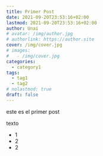 ```yaml
---
title: Primer Post
date: 2021-09-20T23:53:16+02:00
lastmod: 2021-09-20T23:53:16+02:00
author: Unai
# avatar: /img/author.jpg
# authorlink: https://author.site
cover: /img/cover.jpg
# images:
#   - /img/cover.jpg
categories:
  - category1
tags:
  - tag1
  - tag2
# nolastmod: true
draft: false
---
```


este es el primer post

texto
- 1
- 2
- 2
